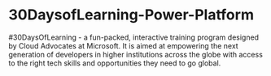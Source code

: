 # 30DaysofLearning-Power-Platform
#30DaysOfLearning - a fun-packed, interactive training program designed by Cloud Advocates at Microsoft.
It is aimed at empowering the next generation of developers in higher institutions across the globe with access to the right tech skills and opportunities they need to go global.
